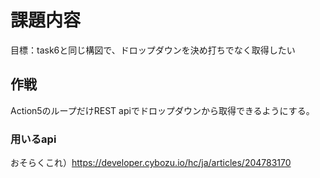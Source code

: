 # 課題内容
目標：task6と同じ構図で、ドロップダウンを決め打ちでなく取得したい

## 作戦
Action5のループだけREST apiでドロップダウンから取得できるようにする。

### 用いるapi
おそらくこれ）https://developer.cybozu.io/hc/ja/articles/204783170
